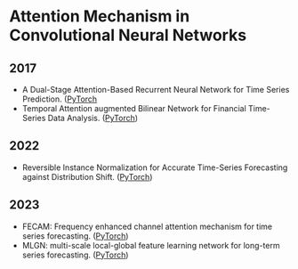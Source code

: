 # Attention Mechanism in Convolutional Neural Networks


## 2017
* A Dual-Stage Attention-Based Recurrent Neural Network for Time Series Prediction. ([PyTorch](https://github.com/JulesBelveze/time-series-autoencoder)
* Temporal Attention augmented Bilinear Network for Financial Time-Series Data Analysis. ([PyTorch](https://github.com/LeonardoBerti00/TABL-Temporal-Attention-Augmented-Bilinear-Network-for-Financial-Time-Series-Data-Analysis))

## 2022
* Reversible Instance Normalization for Accurate Time-Series Forecasting against Distribution Shift. ([PyTorch](https://github.com/Zero-coder/RevIN))


## 2023
* FECAM: Frequency enhanced channel attention mechanism for time series forecasting. ([PyTorch](https://github.com/Zero-coder/FECAM))
* MLGN: multi-scale local-global feature learning network for long-term series forecasting. ([PyTorch](https://github.com/Zero-coder/MLGN))







